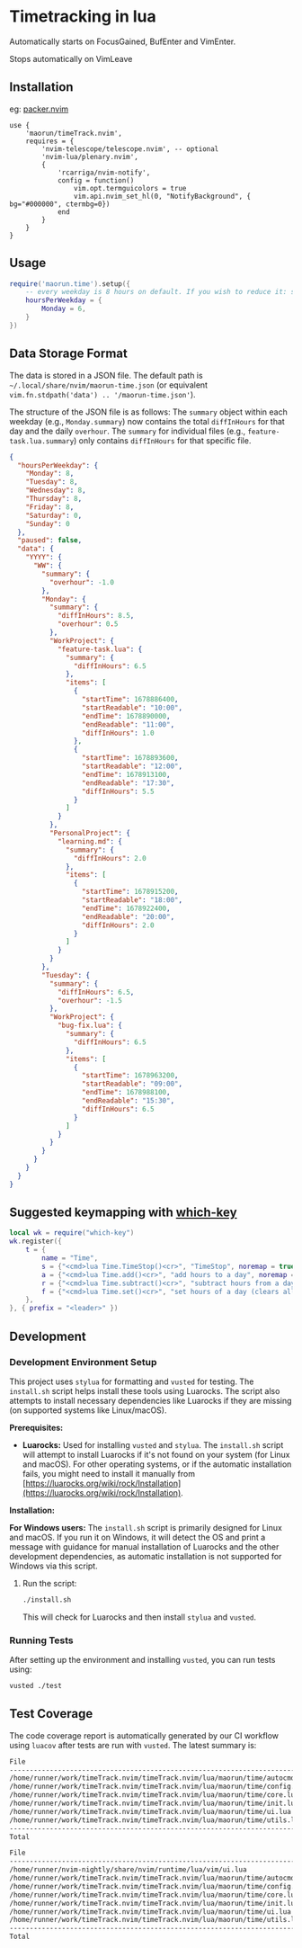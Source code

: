 
# Timetracking in lua

Automatically starts on FocusGained, BufEnter and VimEnter.

Stops automatically on VimLeave

## Installation
eg:
[packer.nvim](https://github.com/wbthomason/packer.nvim)
```vim
use {
    'maorun/timeTrack.nvim',
    requires = {
        'nvim-telescope/telescope.nvim', -- optional
        'nvim-lua/plenary.nvim',
        {
            'rcarriga/nvim-notify',
            config = function()
                vim.opt.termguicolors = true
                vim.api.nvim_set_hl(0, "NotifyBackground", { bg="#000000", ctermbg=0})
            end
        }
    }
}
```

## Usage

```lua
require('maorun.time').setup({
    -- every weekday is 8 hours on default. If you wish to reduce it: set it here
    hoursPerWeekday = {
        Monday = 6,
    }
})
```

## Data Storage Format
The data is stored in a JSON file. The default path is `~/.local/share/nvim/maorun-time.json` (or equivalent `vim.fn.stdpath('data') .. '/maorun-time.json'`).

The structure of the JSON file is as follows:
The `summary` object within each weekday (e.g., `Monday.summary`) now contains the total `diffInHours` for that day and the daily `overhour`. The `summary` for individual files (e.g., `feature-task.lua.summary`) only contains `diffInHours` for that specific file.

```json
{
  "hoursPerWeekday": {
    "Monday": 8,
    "Tuesday": 8,
    "Wednesday": 8,
    "Thursday": 8,
    "Friday": 8,
    "Saturday": 0,
    "Sunday": 0
  },
  "paused": false,
  "data": {
    "YYYY": {
      "WW": {
        "summary": {
          "overhour": -1.0
        },
        "Monday": {
          "summary": {
            "diffInHours": 8.5,
            "overhour": 0.5
          },
          "WorkProject": {
            "feature-task.lua": {
              "summary": {
                "diffInHours": 6.5
              },
              "items": [
                {
                  "startTime": 1678886400,
                  "startReadable": "10:00",
                  "endTime": 1678890000,
                  "endReadable": "11:00",
                  "diffInHours": 1.0
                },
                {
                  "startTime": 1678893600,
                  "startReadable": "12:00",
                  "endTime": 1678913100,
                  "endReadable": "17:30",
                  "diffInHours": 5.5
                }
              ]
            }
          },
          "PersonalProject": {
            "learning.md": {
              "summary": {
                "diffInHours": 2.0
              },
              "items": [
                {
                  "startTime": 1678915200,
                  "startReadable": "18:00",
                  "endTime": 1678922400,
                  "endReadable": "20:00",
                  "diffInHours": 2.0
                }
              ]
            }
          }
        },
        "Tuesday": {
          "summary": {
            "diffInHours": 6.5,
            "overhour": -1.5
          },
          "WorkProject": {
            "bug-fix.lua": {
              "summary": {
                "diffInHours": 6.5
              },
              "items": [
                {
                  "startTime": 1678963200,
                  "startReadable": "09:00",
                  "endTime": 1678988100,
                  "endReadable": "15:30",
                  "diffInHours": 6.5
                }
              ]
            }
          }
        }
      }
    }
  }
}
```

## Suggested keymapping with [which-key](https://github.com/folke/which-key.nvim)
```lua
local wk = require("which-key")
wk.register({
    t = {
        name = "Time",
        s = {"<cmd>lua Time.TimeStop()<cr>", "TimeStop", noremap = true},
        a = {"<cmd>lua Time.add()<cr>", "add hours to a day", noremap = true},
        r = {"<cmd>lua Time.subtract()<cr>", "subtract hours from a day", noremap = true},
        f = {"<cmd>lua Time.set()<cr>", "set hours of a day (clears all entries)", noremap = true},
    },
}, { prefix = "<leader>" })
```

## Development

### Development Environment Setup

This project uses `stylua` for formatting and `vusted` for testing. The `install.sh` script helps install these tools using Luarocks. The script also attempts to install necessary dependencies like Luarocks if they are missing (on supported systems like Linux/macOS).

**Prerequisites:**

*   **Luarocks:** Used for installing `vusted` and `stylua`. The `install.sh` script will attempt to install Luarocks if it's not found on your system (for Linux and macOS). For other operating systems, or if the automatic installation fails, you might need to install it manually from [https://luarocks.org/wiki/rock/Installation](https://luarocks.org/wiki/rock/Installation).

**Installation:**

**For Windows users:** The `install.sh` script is primarily designed for Linux and macOS. If you run it on Windows, it will detect the OS and print a message with guidance for manual installation of Luarocks and the other development dependencies, as automatic installation is not supported for Windows via this script.

1.  Run the script:
    ```sh
    ./install.sh
    ```
    This will check for Luarocks and then install `stylua` and `vusted`.

### Running Tests

After setting up the environment and installing `vusted`, you can run tests using:
```sh
vusted ./test
```

## Test Coverage
The code coverage report is automatically generated by our CI workflow using `luacov` after tests are run with `vusted`.
The latest summary is:

```markdown
File                                                                         Hits Missed Coverage
-------------------------------------------------------------------------------------------------
/home/runner/work/timeTrack.nvim/timeTrack.nvim/lua/maorun/time/autocmds.lua 16   28     36.36%
/home/runner/work/timeTrack.nvim/timeTrack.nvim/lua/maorun/time/config.lua   17   0      100.00%
/home/runner/work/timeTrack.nvim/timeTrack.nvim/lua/maorun/time/core.lua     315  19     94.31%
/home/runner/work/timeTrack.nvim/timeTrack.nvim/lua/maorun/time/init.lua     34   32     51.52%
/home/runner/work/timeTrack.nvim/timeTrack.nvim/lua/maorun/time/ui.lua       31   24     56.36%
/home/runner/work/timeTrack.nvim/timeTrack.nvim/lua/maorun/time/utils.lua    49   4      92.45%
-------------------------------------------------------------------------------------------------
Total                                                                        462  107    81.20%
```

```markdown
File                                                                         Hits Missed Coverage
-------------------------------------------------------------------------------------------------
/home/runner/nvim-nightly/share/nvim/runtime/lua/vim/ui.lua                  6    80     6.98%
/home/runner/work/timeTrack.nvim/timeTrack.nvim/lua/maorun/time/autocmds.lua 16   28     36.36%
/home/runner/work/timeTrack.nvim/timeTrack.nvim/lua/maorun/time/config.lua   17   0      100.00%
/home/runner/work/timeTrack.nvim/timeTrack.nvim/lua/maorun/time/core.lua     315  19     94.31%
/home/runner/work/timeTrack.nvim/timeTrack.nvim/lua/maorun/time/init.lua     34   32     51.52%
/home/runner/work/timeTrack.nvim/timeTrack.nvim/lua/maorun/time/ui.lua       31   24     56.36%
/home/runner/work/timeTrack.nvim/timeTrack.nvim/lua/maorun/time/utils.lua    15   35     30.00%
-------------------------------------------------------------------------------------------------
Total                                                                        434  218    66.56%
```
